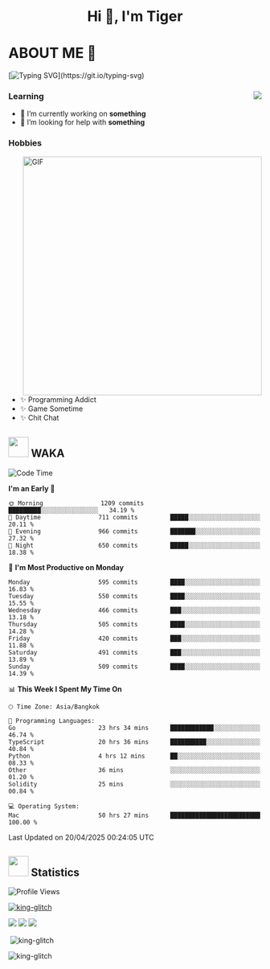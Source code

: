 <h1 align="center">Hi 👋, I'm Tiger</h1>




# ABOUT ME 💬

[![Typing SVG](https://readme-typing-svg.herokuapp.com?color=22F771&vCenter=true&lines=A+perssionate+developer+from+nowhere.)](https://git.io/typing-svg)

<div>
 <img align="right" src="https://spotify-github-profile.vercel.app/api/view?uid=12129734423&cover_image=false&theme=default&bar_color=22d016&bar_color_cover=true" />
 <h3>Learning</h3>
 
 <ul>
  <li>🔭 I’m currently working on <b>something</b></li>
  <li>🤝 I’m looking for help with <b>something</b></li>
 </ul>
 
</div>
<div>
 <h3>Hobbies</h3>
 <img align="right" height="475px"  alt="GIF" src="https://i.pinimg.com/originals/1f/b7/db/1fb7dbee557e5ed509f7517da8a84d58.gif" />
 <ul>
  <li>✨ Programming Addict</li>
  <li>✨ Game Sometime</li>
  <li>✨ Chit Chat</li>
 </ul>
 
</div>



## <img height="40" src="https://raw.githubusercontent.com/innng/innng/master/assets/kyubey.gif"/> WAKA

<!--START_SECTION:waka-->
![Code Time](http://img.shields.io/badge/Code%20Time-3%2C759%20hrs%2012%20mins-blue)

**I'm an Early 🐤** 

```text
🌞 Morning                1209 commits        █████████░░░░░░░░░░░░░░░░   34.19 % 
🌆 Daytime                711 commits         █████░░░░░░░░░░░░░░░░░░░░   20.11 % 
🌃 Evening                966 commits         ███████░░░░░░░░░░░░░░░░░░   27.32 % 
🌙 Night                  650 commits         █████░░░░░░░░░░░░░░░░░░░░   18.38 % 
```
📅 **I'm Most Productive on Monday** 

```text
Monday                   595 commits         ████░░░░░░░░░░░░░░░░░░░░░   16.83 % 
Tuesday                  550 commits         ████░░░░░░░░░░░░░░░░░░░░░   15.55 % 
Wednesday                466 commits         ███░░░░░░░░░░░░░░░░░░░░░░   13.18 % 
Thursday                 505 commits         ████░░░░░░░░░░░░░░░░░░░░░   14.28 % 
Friday                   420 commits         ███░░░░░░░░░░░░░░░░░░░░░░   11.88 % 
Saturday                 491 commits         ███░░░░░░░░░░░░░░░░░░░░░░   13.89 % 
Sunday                   509 commits         ████░░░░░░░░░░░░░░░░░░░░░   14.39 % 
```


📊 **This Week I Spent My Time On** 

```text
🕑︎ Time Zone: Asia/Bangkok

💬 Programming Languages: 
Go                       23 hrs 34 mins      ████████████░░░░░░░░░░░░░   46.74 % 
TypeScript               20 hrs 36 mins      ██████████░░░░░░░░░░░░░░░   40.84 % 
Python                   4 hrs 12 mins       ██░░░░░░░░░░░░░░░░░░░░░░░   08.33 % 
Other                    36 mins             ░░░░░░░░░░░░░░░░░░░░░░░░░   01.20 % 
Solidity                 25 mins             ░░░░░░░░░░░░░░░░░░░░░░░░░   00.84 % 

💻 Operating System: 
Mac                      50 hrs 27 mins      █████████████████████████   100.00 % 
```


 Last Updated on 20/04/2025 00:24:05 UTC
<!--END_SECTION:waka-->
## <img height="40" src="https://raw.githubusercontent.com/innng/innng/master/assets/kyubey.gif"/> Statistics
![Profile Views](https://komarev.com/ghpvc/?username=king-glitch)  

<p align="left"> 
 <a href="https://github.com/ryo-ma/github-profile-trophy">
  <img src="https://github-profile-trophy.vercel.app/?username=king-glitch&theme=dracula" alt="king-glitch" />
 </a> </p>

![](https://github-profile-summary-cards.vercel.app/api/cards/profile-details?username=king-glitch&theme=dracula)
![](https://github-profile-summary-cards.vercel.app/api/cards/stats?username=king-glitch&theme=dracula) 
![](https://github-profile-summary-cards.vercel.app/api/cards/productive-time?username=king-glitch&theme=dracula)


<p>&nbsp;<img align="center" src="https://github-readme-stats.vercel.app/api?username=king-glitch&theme=dracula" alt="king-glitch" /></p>

<p><img align="center" src="https://github-readme-streak-stats.herokuapp.com/?user=king-glitch&theme=dracula" alt="king-glitch" /></p>
